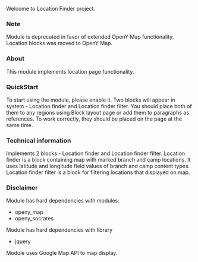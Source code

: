 Welcome to Location Finder project.

### Note
Module is deprecated in favor of extended OpenY Map functionality. Location blocks was moved to OpenY Map.

### About
This module implements location page functionality.

### QuickStart
To start using the module, please enable it. Two blocks will appear in system - Location finder and Location finder filter.
You should place both of them to any regions using Block layout page or add them to paragraphs as references.
To work correctly, they should be placed on the page at the same time.

### Technical information
Implements 2 blocks - Location finder and Location finder filter. 
Location finder is a block containing map with marked branch and camp locations.
It uses latitude and longitude field values of branch and camp content types. 
Location finder filter is a block for filtering locations that displayed on map. 

### Disclaimer
Module has hard dependencies with modules:
- openy_map
- openy_socrates

Module has hard dependencies with library
- jquery

Module uses Google Map API to map display.
